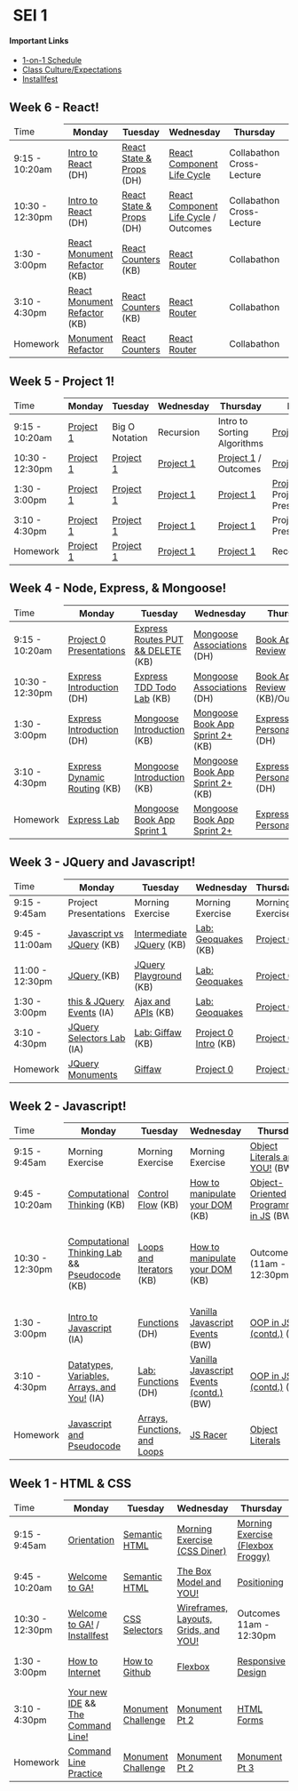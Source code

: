 <h1><img src="https://ga-dash.s3.amazonaws.com/production/assets/logo-9f88ae6c9c3871690e33280fcf557f33.png" alt="" style="max-width:100%;"></a> SEI 1</h1>

#### Important Links

- <a href="#">1-on-1 Schedule</a>
- <a href="https://git.generalassemb.ly/sf-sei-1/welcome-to-wdi">Class Culture/Expectations</a>
- <a href="https://git.generalassemb.ly/sf-sei-1/installfest">Installfest</a>

## Week 6 - React!
<table>
<thead>
<tr><td>Time</td>
<th>Monday</th>
<th>Tuesday</th>
<th>Wednesday</th>
<th>Thursday</th>
<th>Friday</th>
</tr>
</thead>
<tbody>

<tr><td>9:15 - 10:20am</td>
<td id="D5M1"><a href="https://git.generalassemb.ly/sf-sei-1/react-intro">Intro to React</a> (DH)</td>
<td id="D5M1"><a href="https://git.generalassemb.ly/sf-sei-1/react-state-and-props">React State & Props</a> (DH)</td>
<td id="D5M1"><a href="https://git.generalassemb.ly/sf-sei-1/react-component-lifecycle">React Component Life Cycle</a></td>
<td id="D5M1">Collabathon Cross-Lecture</td>
<td id="D5M1">Collabathon</td>
</tr>

<tr><td>10:30 - 12:30pm</td>
<td id="D5M1"><a href="https://git.generalassemb.ly/sf-sei-1/react-intro">Intro to React</a> (DH)</td>
<td id="D5M1"><a href="https://git.generalassemb.ly/sf-sei-1/react-state-and-props">React State & Props</a> (DH)</td>
<td id="D5M1"><a href="https://git.generalassemb.ly/sf-sei-1/react-component-lifecycle">React Component Life Cycle</a> / Outcomes</td>
<td id="D5M1">Collabathon Cross-Lecture</td>
<td id="D5M1">Collabathon</td>
</tr>

<tr><td>1:30 - 3:00pm</td>
<td id="D5M1"><a href="https://git.generalassemb.ly/sf-sei-1/monument-react-refactor">React Monument Refactor</a> (KB)</td>
<td id="D5M1"><a href="https://git.generalassemb.ly/sf-sei-1/react-counters">React Counters </a> (KB)</td>
<td id="D5M1"><a href="https://git.generalassemb.ly/sf-sei-1/react-router-intro">React Router</a></td>
<td id="D5M1">Collabathon</td>
<td id="D5M1">Collabathon</td>
</tr>

<tr><td>3:10 - 4:30pm</td>
<td id="D5M1"><a href="https://git.generalassemb.ly/sf-sei-1/monument-react-refactor">React Monument Refactor</a> (KB)</td>
<td id="D5M1"><a href="https://git.generalassemb.ly/sf-sei-1/react-counters">React Counters</a> (KB)</td>
<td id="D5M1"><a href="https://git.generalassemb.ly/sf-sei-1/react-router-intro">React Router</a></td>
<td id="D5M1">Collabathon</td>
<td id="D5M1">Collabathon Presentations</td>
</tr>

<tr><td>Homework</td>
<td id="D1M1"><a href="https://git.generalassemb.ly/sf-sei-1/monument-react-refactor">Monument Refactor</a></td>
<td id="D2M1"><a href="https://git.generalassemb.ly/sf-sei-1/react-counters">React Counters</a></td>
<td id="D3M1"><a href="https://git.generalassemb.ly/sf-sei-1/react-router-intro">React Router</a></td>
<td id="D4M1">Collabathon</td>
<td id="D5M1">React</td>
</tr></tbody></table>

## Week 5 - Project 1!
<table>
<thead>
<tr><td>Time</td>
<th>Monday</th>
<th>Tuesday</th>
<th>Wednesday</th>
<th>Thursday</th>
<th>Friday</th>
</tr>
</thead>
<tbody>

<tr><td>9:15 - 10:20am</td>
<td id="D5M1"><a href="https://git.generalassemb.ly/sf-sei-1/project-01">Project 1</a></td>
<td id="D5M1">Big O Notation</td>
<td id="D5M1">Recursion</td>
<td id="D5M1">Intro to Sorting Algorithms</td>
<td id="D5M1"><a href="https://git.generalassemb.ly/sf-sei-1/project-01">Project 1</a></td>
</tr>

<tr><td>10:30 - 12:30pm</td>
<td id="D5M1"><a href="https://git.generalassemb.ly/sf-sei-1/project-01">Project 1</a></td>
<td id="D5M1"><a href="https://git.generalassemb.ly/sf-sei-1/project-01">Project 1</a></td>
<td id="D5M1"><a href="https://git.generalassemb.ly/sf-sei-1/project-01">Project 1</a></td>
<td id="D5M1"><a href="https://git.generalassemb.ly/sf-sei-1/project-01">Project 1</a> / Outcomes</td>
<td id="D5M1"><a href="https://git.generalassemb.ly/sf-sei-1/project-01">Project 1</a></td>
</tr>

<tr><td>1:30 - 3:00pm</td>
<td id="D5M1"><a href="https://git.generalassemb.ly/sf-sei-1/project-01">Project 1</a></td>
<td id="D5M1"><a href="https://git.generalassemb.ly/sf-sei-1/project-01">Project 1</a></td>
<td id="D5M1"><a href="https://git.generalassemb.ly/sf-sei-1/project-01">Project 1</a></td>
<td id="D5M1"><a href="https://git.generalassemb.ly/sf-sei-1/project-01">Project 1</a></td>
<td id="D5M1"><a href="https://git.generalassemb.ly/sf-sei-1/project-01">Project 1</a> / Project 1 Presentations</td>
</tr>

<tr><td>3:10 - 4:30pm</td>
<td id="D5M1"><a href="https://git.generalassemb.ly/sf-sei-1/project-01">Project 1</a></td>
<td id="D5M1"><a href="https://git.generalassemb.ly/sf-sei-1/project-01">Project 1</a></td>
<td id="D5M1"><a href="https://git.generalassemb.ly/sf-sei-1/project-01">Project 1</a></td>
<td id="D5M1"><a href="https://git.generalassemb.ly/sf-sei-1/project-01">Project 1</a></td>
<td id="D5M1">Project 1 Presentations</td>
</tr>

<tr><td>Homework</td>
<td id="D5M1"><a href="https://git.generalassemb.ly/sf-sei-1/project-01">Project 1</a></td>
<td id="D5M1"><a href="https://git.generalassemb.ly/sf-sei-1/project-01">Project 1</a></td>
<td id="D5M1"><a href="https://git.generalassemb.ly/sf-sei-1/project-01">Project 1</a></td>
<td id="D5M1"><a href="https://git.generalassemb.ly/sf-sei-1/project-01">Project 1</a></td>
<td id="D5M1">Recover!!!</td>
</tr></tbody></table>

## Week 4 - Node, Express, & Mongoose!
<table>
<thead>
<tr><td>Time</td>
<th>Monday</th>
<th>Tuesday</th>
<th>Wednesday</th>
<th>Thursday</th>
<th>Friday</th>
</tr>
</thead>
<tbody>
  
<tr><td>9:15 - 10:20am</td>
<td id="D1M1"><a href="https://git.generalassemb.ly/sf-sei-1/project-00">Project 0 Presentations</a></td>
<td id="D2M1"><a href="https://git.generalassemb.ly/sf-sei-1/node-express-boilerplate">Express Routes PUT && DELETE</a> (KB)</td>
<td id="D4M1"><a href="https://git.generalassemb.ly/sf-sei-1/mongoose-associations">Mongoose Associations</a> (DH)</td>
<td id="D4M1"><a href="https://git.generalassemb.ly/sf-sei-1/mongoose-book-app">Book App Review</a> (KB)</td>
<td id="D5M1">Review (KB)</td>
</tr>

<tr><td>10:30 - 12:30pm</td>
<td id="D2M1"><a href="https://git.generalassemb.ly/sf-sei-1/express-intro">Express Introduction</a> (DH)</td>
<td id="D3M1"><a href="https://git.generalassemb.ly/sf-sei-1/express-tdd-todo-api">Express TDD Todo Lab</a> (KB)</td>
<td id="D4M1"><a href="https://git.generalassemb.ly/sf-sei-1/mongoose-associations">Mongoose Associations</a> (DH)</td>
<td id="D4M1"><a href="https://git.generalassemb.ly/sf-sei-1/mongoose-book-app">Book App Review</a> (KB)/Outcomes</td>
<td id="D5M1"><a href="https://git.generalassemb.ly/sf-sei-1/project-01">Project 1</a> (KB)</td>
</tr>

<tr><td>1:30 - 3:00pm</td>
<td id="D2M1"><a href="https://git.generalassemb.ly/sf-sei-1/express-intro">Express Introduction</a> (DH)</td>
<td id="D2M1"><a href="https://git.generalassemb.ly/sf-sei-1/mongoose-intro">Mongoose Introduction</a> (KB)</td>
<td id="D4M1"><a href="https://git.generalassemb.ly/sf-sei-1/mongoose-book-app">Mongoose Book App Sprint 2+</a> (KB)</td>
<td id="D5M1"><a href="https://git.generalassemb.ly/sf-sei-1/express-personal-api">Express Personal API</a> (DH)</td>
<td id="D5M1"><a href="https://git.generalassemb.ly/sf-sei-1/project-01">Project 1</a></td>
</tr>

<tr><td>3:10 - 4:30pm</td>
<td id="D2M1"><a href="https://git.generalassemb.ly/sf-sei-1/express-dynamic-routes">Express Dynamic Routing</a> (KB)</td>
<td id="D2M1"><a href="https://git.generalassemb.ly/sf-sei-1/mongoose-intro">Mongoose Introduction</a> (KB)</td>
<td id="D4M1"><a href="https://git.generalassemb.ly/sf-sei-1/mongoose-book-app">Mongoose Book App Sprint 2+</a> (KB)</td>
<td id="D5M1"><a href="https://git.generalassemb.ly/sf-sei-1/express-personal-api">Express Personal API</a> (DH)</td>
<td id="D5M1"><a href="https://git.generalassemb.ly/sf-sei-1/project-01">Project 1</a></td>
</tr>

<tr><td>Homework</td>
<td id="D2M1"><a href="https://git.generalassemb.ly/sf-sei-1/express-intro-lab">Express Lab</a></td>
<td id="D2M1"><a href="https://git.generalassemb.ly/sf-sei-1/mongoose-book-app">Mongoose Book App Sprint 1</a></td>
<td id="D2M1"><a href="https://git.generalassemb.ly/sf-sei-1/mongoose-book-app">Mongoose Book App Sprint 2+</a></td>
<td id="D5M1"><a href="https://git.generalassemb.ly/sf-sei-1/express-personal-api">Express Personal API</a></td>
<td id="D5M1"><a href="https://git.generalassemb.ly/sf-sei-1/project-01">Project 1</a></td>
</tr></tbody></table>


## Week 3 - JQuery and Javascript!
<table>
<thead>
<tr><td>Time</td>
<th>Monday</th>
<th>Tuesday</th>
<th>Wednesday</th>
<th>Thursday</th>
<th>Friday</th>
</tr>
</thead>
<tbody>

<tr><td>9:15 - 9:45am</td>
<td>Project Presentations</td>
<td>Morning Exercise</td>
<td>Morning Exercise</td>
<td>Morning Exercise</td>
<td>Review (KB)</td>
</tr>

<tr><td>9:45 - 11:00am</td>
<td><a href="https://git.generalassemb.ly/sf-sei-1/jquery-vs-javascript">Javascript vs JQuery</a> (KB)</td>
<td><a href="https://git.generalassemb.ly/sf-sei-1/intermediate-jquery">Intermediate JQuery</a> (KB)</td>
<td><a href="https://git.generalassemb.ly/sf-sei-1/jquery-geoquakes-lab">Lab: Geoquakes</a> (KB)</td>
<td><a href="https://git.generalassemb.ly/sf-sei-1/project-00">Project 0</a></td>
<td><a href="https://git.generalassemb.ly/sf-sei-1/project-00">Project 0</a></td>
</tr>

<tr><td>11:00 - 12:30pm</td>
<td><a href="https://git.generalassemb.ly/sf-sei-1/intro-to-jquery">JQuery </a> (KB)</td>
<td><a href="https://git.generalassemb.ly/sf-sei-1/jquery-playground-lab">JQuery Playground</a> (KB)</td>
<td><a href="https://git.generalassemb.ly/sf-sei-1/jquery-geoquakes-lab">Lab: Geoquakes</a></td>
<td><a href="https://git.generalassemb.ly/sf-sei-1/project-00">Project 0</a></td>
<td><a href="https://git.generalassemb.ly/sf-sei-1/project-00">Project 0</a></td>
</tr>

<tr><td>1:30 - 3:00pm</td>
<td><a href="https://git.generalassemb.ly/sf-sei-1/jquery-events">this & JQuery Events</a> (IA)</td>
<td><a href="https://git.generalassemb.ly/sf-sei-1/jquery-ajax-apis">Ajax and APIs</a> (KB)</td>
<td><a href="https://git.generalassemb.ly/sf-sei-1/jquery-geoquakes-lab">Lab: Geoquakes</a></td>
<td><a href="https://git.generalassemb.ly/sf-sei-1/project-00">Project 0</a></td>
<td><a href="https://git.generalassemb.ly/sf-sei-1/project-00">Project 0</a></td>
</tr>

<tr><td>3:10 - 4:30pm</td>
<td><a href="https://git.generalassemb.ly/sf-sei-1/jquery-selector-lab">JQuery Selectors Lab</a> (IA)</td>
<td><a href="https://git.generalassemb.ly/sf-sei-1/giffaw">Lab: Giffaw</a> (KB)</td>
<td><a href="https://git.generalassemb.ly/sf-sei-1/project-00">Project 0 Intro</a> (KB)</td>
<td><a href="https://git.generalassemb.ly/sf-sei-1/project-00">Project 0</a></td>
<td><a href="https://git.generalassemb.ly/sf-sei-1/project-00">Project 0</a></td>
</tr>

<tr><td>Homework</td>
<td><a href="https://git.generalassemb.ly/sf-sei-1/jquery-monument-landing-page-hw">JQuery Monuments</a></td>
<td><a href="https://git.generalassemb.ly/sf-sei-1/giffaw">Giffaw</a></td>
<td><a href="https://git.generalassemb.ly/sf-sei-1/project-00">Project 0</a></td>
<td><a href="https://git.generalassemb.ly/sf-sei-1/project-00">Project 0</a></td>
<td><a href="https://git.generalassemb.ly/sf-sei-1/project-00">Project 0</a></td>
</tr></tbody></table>

## Week 2 - Javascript!
<table>
<thead>
<tr><td>Time</td>
<th>Monday</th>
<th>Tuesday</th>
<th>Wednesday</th>
<th>Thursday</th>
<th>Friday</th>
</tr>
</thead>
<tbody>

<tr><td>9:15 - 9:45am</td>
<td>Morning Exercise</td>
<td>Morning Exercise</td>
<td>Morning Exercise</td>
<td><a href="https://git.generalassemb.ly/sf-sei-1/js-objects">Object Literals and YOU!</a> (BW)</td>
<td>Review (KB)</td>
</tr>

<tr><td>9:45 - 10:20am</td>
<td><a href="https://git.generalassemb.ly/sf-sei-1/computational-thinking">Computational Thinking</a> (KB)</td>
<td><a href="https://git.generalassemb.ly/sf-sei-1/js-control-flow">Control Flow</a> (KB)</td>
<td><a href="https://git.generalassemb.ly/sf-sei-1/dom-manipulation">How to manipulate your DOM</a> (KB)</td>
<td><a href="https://git.generalassemb.ly/sf-sei-1/oop-in-js">Object-Oriented Programming in JS</a> (BW)</td>
<td><a href="https://git.generalassemb.ly/sf-sei-1/dev-tools-debugging">Chrome Dev Tools (Pt. 1)</a></td>
</tr>

<tr><td>10:30 - 12:30pm</td>
<td><a href="https://git.generalassemb.ly/sf-sei-1/computational-thinking-lab">Computational Thinking Lab</a> && <a href="https://git.generalassemb.ly/sf-sei-1/pseudocode">Pseudocode</a> (KB)</td>
<td><a href="https://git.generalassemb.ly/sf-sei-1/js-loops-iterators">Loops and Iterators</a> (KB)</td>
<td><a href="https://git.generalassemb.ly/sf-sei-1/dom-manipulation">How to manipulate your DOM</a> (KB)</td>
<td>Outcomes (11am - 12:30pm)</td>
<td><a href="https://git.generalassemb.ly/sf-sei-1/dev-tools-debugging-pt2">Chrome Dev Tools (Pt. 2)</a> (DH) && <a href="https://git.generalassemb.ly/sf-sei-1/javascript-koans">Javascript Koans</a> (DH)</td>
</tr>

<tr><td>1:30 - 3:00pm</td>
<td><a href="https://git.generalassemb.ly/sf-sei-1/intro-js">Intro to Javascript</a> (IA)</td>
<td><a href="https://git.generalassemb.ly/sf-sei-1/js-functions">Functions</a> (DH)</td>
<td><a href="https://git.generalassemb.ly/sf-sei-1/js-events-1">Vanilla Javascript Events</a> (BW)</td>
<td><a href="https://git.generalassemb.ly/sf-sei-1/oop-in-js">OOP in JS (contd.)</a> (KB)</td>
<td><a href="https://git.generalassemb.ly/sf-sei-1/week-two-project">Weekend Project</a> (KB)</td>
</tr>

<tr><td>3:10 - 4:30pm</td>
<td><a href="https://git.generalassemb.ly/sf-sei-1/data-types-and-variables">Datatypes, Variables, Arrays, and You!</a> (IA)</td>
<td><a href="https://git.generalassemb.ly/sf-sei-1/js-functions-lab">Lab: Functions</a> (DH)</td>
<td><a href="https://git.generalassemb.ly/sf-sei-1/js-events-1">Vanilla Javascript Events (contd.)</a> (BW)</td>
<td><a href="https://git.generalassemb.ly/sf-sei-1/oop-in-js">OOP in JS (contd.)</a> (KB)</td>
<td><a href="https://git.generalassemb.ly/sf-sei-1/week-two-project">Weekend Project</a> (KB)</td>
</tr>

<tr><td>Homework</td>
<td><a href="https://git.generalassemb.ly/sf-sei-1/hw-js-and-pseudocode">Javascript and Pseudocode</a></td>
<td><a href="https://git.generalassemb.ly/sf-sei-1/js-arrays-functions-loops-hw">Arrays, Functions, and Loops</a></td>
<td><a href="https://git.generalassemb.ly/sf-sei-1/js-racer-game-lab">JS Racer</a></td>
<td><a href="https://git.generalassemb.ly/sf-sei-1/hw-js-objects">Object Literals</a></td>
<td><a href="https://git.generalassemb.ly/sf-sei-1/week-two-project">Weekend Project</a></td>
</tr></tbody></table>

## Week 1 - HTML & CSS
<table>
<thead>
<tr><td>Time</td>
<th>Monday</th>
<th>Tuesday</th>
<th>Wednesday</th>
<th>Thursday</th>
<th>Friday</th>
</tr>
</thead>
<tbody>

<tr><td>9:15 - 9:45am</td>
<td><a href="#">Orientation</a></td>
<td><a href="https://git.generalassemb.ly/sf-sei-1/semantic-html">Semantic HTML</a></td>
<td><a href="http://flukeout.github.io/">Morning Exercise (CSS Diner)</a></td>
<td><a href="https://flexboxfroggy.com/">Morning Exercise (Flexbox Froggy)</a></td>
<td>Review</td>
</tr>

<tr><td>9:45 - 10:20am</td>
<td><a href="https://git.generalassemb.ly/sf-sei-1/welcome-to-wdi">Welcome to GA!</a></td>
<td><a href="https://git.generalassemb.ly/sf-sei-1/semantic-html">Semantic HTML</a></td>
<td><a href="https://git.generalassemb.ly/sf-sei-1/box-model">The Box Model and YOU!</a></td>
<td><a href="https://git.generalassemb.ly/sf-sei-1/positioning">Positioning</a></td>
<td>WTF just happened?</td>
</tr>

<tr><td>10:30 - 12:30pm</td>
<td><a href="https://git.generalassemb.ly/sf-sei-1/welcome-to-wdi">Welcome to GA!</a> / <a href="https://git.generalassemb.ly/sf-sei-1/installfest">Installfest</a></td>
<td><a href="https://git.generalassemb.ly/sf-sei-1/css-selector-basics">CSS Selectors</a></td>
<td><a href="https://git.generalassemb.ly/sf-sei-1/wireframes-layouts-grid-systems">Wireframes, Layouts, Grids, and YOU!</a></td>
<td>Outcomes<br />11am - 12:30pm</td>
<td><a href="https://git.generalassemb.ly/sf-sei-1/fonts-ems">Fonts && Ems</a></td>
</tr>

<tr><td>1:30 - 3:00pm</td>
<td><a href="https://git.generalassemb.ly/sf-sei-1/the-client-server-and-you">How to Internet</a></td>
<td><a href="https://git.generalassemb.ly/sf-sei-1/git-github-foundations">How to Github</a></td>
<td><a href="https://git.generalassemb.ly/sf-sei-1/css-flexbox">Flexbox</a></td>
<td><a href="https://git.generalassemb.ly/sf-sei-1/responsive-design">Responsive Design</a></td>
<td><a href="https://git.generalassemb.ly/sf-sei-1/css-animation">Transitions and Animations</a></td>
</tr>

<tr><td>3:10 - 4:30pm</td>
<td><a href="https://git.generalassemb.ly/sf-sei-1/ide-overview">Your new IDE</a> && <a href="https://git.generalassemb.ly/sf-sei-1/os-navigation-terminal">The Command Line!</a></td>
<td><a href="https://git.generalassemb.ly/sf-sei-1/mockup-html-css-lab">Monument Challenge</a></td>
<td><a href="https://git.generalassemb.ly/sf-sei-1/design-css-challenge-lab">Monument Pt 2</a></td>
<td><a href="https://git.generalassemb.ly/sf-sei-1/forms-html">HTML Forms</a></td>
<td><a href="https://git.generalassemb.ly/sf-sei-1/week-one-project">Monument Weekend Project</a></td>
</tr>

<tr><td>Homework</td>
<td><a href="https://git.generalassemb.ly/sf-sei-1/command-line-practice">Command Line Practice</a></td>
<td><a href="https://git.generalassemb.ly/sf-sei-1/mockup-html-css-lab">Monument Challenge</a></td>
<td><a href="https://git.generalassemb.ly/sf-sei-1/design-css-challenge-lab">Monument Pt 2</a></td>
<td><a href="https://git.generalassemb.ly/sf-sei-1/monument-mockup">Monument Pt 3</a></td>
<td><a href="https://git.generalassemb.ly/sf-sei-1/week-one-project">Monument Weekend Project</a></td>
</tr></tbody></table>
